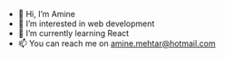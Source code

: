 - 👋 Hi, I’m Amine
- 👀 I’m interested in web development
- 🌱 I’m currently learning React
- 📫 You can reach me on amine.mehtar@hotmail.com
